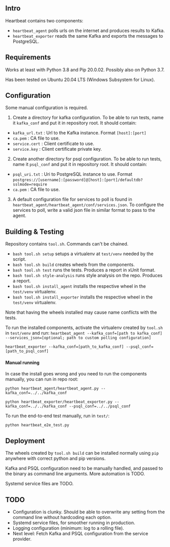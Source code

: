 ## Intro

Heartbeat contains two components:

- `heartbeat_agent` polls urls on the internet and produces results to Kafka.
- `heartbeat_exporter` reads the same Kafka and exports the messages to PostgreSQL.

## Requirements

Works at least with Python 3.8 and Pip 20.0.02. Possibly also on Python 3.7.


Has been tested on Ubuntu 20.04 LTS (Windows Subsystem for Linux).


## Configuration

Some manual configuration is required.

1. Create a directory for kafka configuration. To be able to run tests, name it `kafka_conf` and put it in repository root. It should contain:
- `kafka_url.txt` : Url to the Kafka instance. Format `[host]:[port]`
- `ca.pem` : CA file to use.
- `service.cert` : Client certificate to use.
- `service.key` : Client certificate private key.

2. Create another directory for psql configuration. To be able to run tests, name it `psql_conf` and put it in repository root. It should contain:
- `psql_uri.txt` : Uri to PostgreSQL instance to use. Format `postgres://[username]:[password]@[host]:[port]/defaultdb?sslmode=require`
- `ca.pem` : CA file to use.

3. A default configuration file for services to poll is found in `heartbeat_agent/heartbeat_agent/conf/services.json`.
To configure the services to poll, write a valid json file in similar format to pass to the agent.

## Building & Testing

Repository contains `tool.sh`. Commands can't be chained.

- `bash tool.sh setup` setups a virtualenv at `test/venv` needed by the script.
- `bash tool.sh build` creates wheels from the components.
- `bash tool.sh test` runs the tests. Produces a report in xUnit format.
- `bash tool.sh style-analysis` runs style analysis on the repo. Produces a report.
- `bash tool.sh install_agent`  installs the respective wheel in the `test/venv` virtualenv.
- `bash tool.sh install_exporter` installs the respective wheel in the `test/venv` virtualenv.


Note that having the wheels installed may cause name conflicts with the tests.


To run the installed components, activate the virtualenv created by `tool.sh` in `test/venv` and run:
`
heartbeat_agent --kafka_conf=[path to kafka_conf] --services_json=[optional; path to custom polling configuration]
`

`
heartbeat_exporter --kafka_conf=[path_to_kafka_conf] --psql_conf=[path_to_psql_conf]
`


#### Manual running

In case the install goes wrong and you need to run the components manually, you can run in repo root:

`
python heartbeat_agent/heartbeat_agent.py --kafka_conf=../../kafka_conf
`

`
python heartbeat_exporter/heartbeat_exporter.py --kafka_conf=../../kafka_conf --psql_conf=../../psql_conf
`

To run the end-to-end test manually, run in `test/`:

`
python heartbeat_e2e_test.py
`

## Deployment

The wheels created by `tool.sh build` can be installed normally using `pip` anywhere with correct python and pip versions.


Kafka and PSQL configuration need to be manually handled, and passed to the binary as command line arguments. More automation is TODO.


Systemd service files are TODO.


## TODO
- Configuration is clunky. Should be able to overwrite any setting from the command line without hardcoding each option.
- Systemd service files, for smoother running in production.
- Logging configuration (minimum: log to a rolling file).
- Next level: Fetch Kafka and PSQL configuration from the service provider.